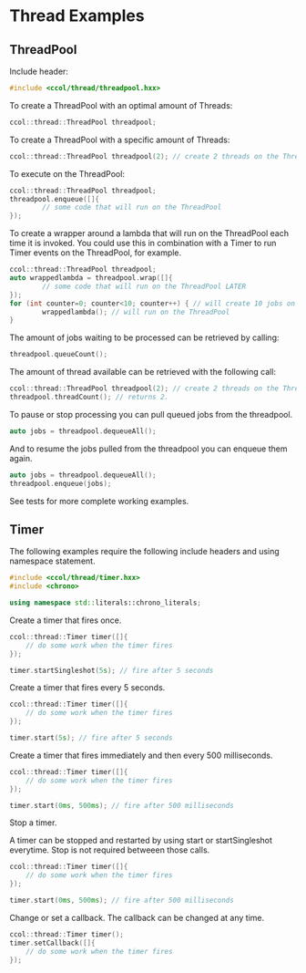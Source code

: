 # Thread Examples

## ThreadPool

Include header:

~~~~~~~~~~~~~~~~~~~~~~~~~~~~~~~~~~~~~cpp
#include <ccol/thread/threadpool.hxx>
~~~~~~~~~~~~~~~~~~~~~~~~~~~~~~~~~~~~~

To create a ThreadPool with an optimal amount of Threads:

~~~~~~~~~~~~~~~~~~~~~~~~~~~~~~~~~~~~cpp
ccol::thread::ThreadPool threadpool;
~~~~~~~~~~~~~~~~~~~~~~~~~~~~~~~~~~~~

To create a ThreadPool with a specific amount of Threads:

~~~~~~~~~~~~~~~~~~~~~~~~~~~~~~~~~~~~~~~~~~~~~~~~~~~~~~~~~~~~~~~~~~~~~~~~~~~~~cpp
ccol::thread::ThreadPool threadpool(2); // create 2 threads on the ThreadPool
~~~~~~~~~~~~~~~~~~~~~~~~~~~~~~~~~~~~~~~~~~~~~~~~~~~~~~~~~~~~~~~~~~~~~~~~~~~~~

To execute on the ThreadPool:

~~~~~~~~~~~~~~~~~~~~~~~~~~~~~~~~~~~~~~~~~~~~~~~~cpp
ccol::thread::ThreadPool threadpool;
threadpool.enqueue([]{
        // some code that will run on the ThreadPool
});
~~~~~~~~~~~~~~~~~~~~~~~~~~~~~~~~~~~~~~~~~~~~~~~~

To create a wrapper around a lambda that will run on the ThreadPool each time it is invoked.
You could use this in combination with a Timer to run Timer events on the ThreadPool, for example.

~~~~~~~~~~~~~~~~~~~~~~~~~~~~~~~~~~~~~~~~~~~~~~~~~~~~~~~~~~~~~~~~~~~~~~~~~~~~~~~~~~~~~cpp
ccol::thread::ThreadPool threadpool;
auto wrappedlambda = threadpool.wrap([]{
        // some code that will run on the ThreadPool LATER
});
for (int counter=0; counter<10; counter++) { // will create 10 jobs on the ThreadPool
        wrappedlambda(); // will run on the ThreadPool
}
~~~~~~~~~~~~~~~~~~~~~~~~~~~~~~~~~~~~~~~~~~~~~~~~~~~~~~~~~~~~~~~~~~~~~~~~~~~~~~~~~~~~~

The amount of jobs waiting to be processed can be retrieved by calling:

~~~~~~~~~~~~~~~~~~~~~~~~cpp
threadpool.queueCount();
~~~~~~~~~~~~~~~~~~~~~~~~

The amount of thread available can be retrieved with the following call:

~~~~~~~~~~~~~~~~~~~~~~~~~~~~~~~~~~~~~~~~~~~~~~~~~~~~~~~~~~~~~~~~~~~~~~~~~~~~~cpp
ccol::thread::ThreadPool threadpool(2); // create 2 threads on the ThreadPool
threadpool.threadCount(); // returns 2.
~~~~~~~~~~~~~~~~~~~~~~~~~~~~~~~~~~~~~~~~~~~~~~~~~~~~~~~~~~~~~~~~~~~~~~~~~~~~~

To pause or stop processing you can pull queued jobs from the threadpool.

~~~~~~~~~~~~~~~~~~~~~~~~~~~~~~~~~cpp
auto jobs = threadpool.dequeueAll();
~~~~~~~~~~~~~~~~~~~~~~~~~~~~~~~~~

And to resume the jobs pulled from the threadpool you can enqueue them again.

~~~~~~~~~~~~~~~~~~~~~~~~~~~~~~~~~cpp
auto jobs = threadpool.dequeueAll();
threadpool.enqueue(jobs);
~~~~~~~~~~~~~~~~~~~~~~~~~~~~~~~~~

See tests for more complete working examples.

## Timer

The following examples require the following include headers and using namespace statement.

~~~~~~~~~~~~~~~~~~~~~~~~~~~~~~~~~~~~~~~~~~~~~~~cpp
#include <ccol/thread/timer.hxx>
#include <chrono>

using namespace std::literals::chrono_literals;
~~~~~~~~~~~~~~~~~~~~~~~~~~~~~~~~~~~~~~~~~~~~~~~

Create a timer that fires once.

~~~~~~~~~~~~~~~~~~~~~~~~~~~~~~~~~~~~~~~~~~~~~~~~~~cpp
ccol::thread::Timer timer([]{
    // do some work when the timer fires
});

timer.startSingleshot(5s); // fire after 5 seconds
~~~~~~~~~~~~~~~~~~~~~~~~~~~~~~~~~~~~~~~~~~~~~~~~~~

Create a timer that fires every 5 seconds.

~~~~~~~~~~~~~~~~~~~~~~~~~~~~~~~~~~~~~~~~~~~~~~~~~~cpp
ccol::thread::Timer timer([]{
    // do some work when the timer fires
});

timer.start(5s); // fire after 5 seconds
~~~~~~~~~~~~~~~~~~~~~~~~~~~~~~~~~~~~~~~~~~~~~~~~~~

Create a timer that fires immediately and then every 500 milliseconds.

~~~~~~~~~~~~~~~~~~~~~~~~~~~~~~~~~~~~~~~~~~~~~~~~~~~~~~~cpp
ccol::thread::Timer timer([]{
    // do some work when the timer fires
});

timer.start(0ms, 500ms); // fire after 500 milliseconds
~~~~~~~~~~~~~~~~~~~~~~~~~~~~~~~~~~~~~~~~~~~~~~~~~~~~~~~

Stop a timer.

A timer can be stopped and restarted by using start or startSingleshot everytime. Stop is not required betweeen those calls.

~~~~~~~~~~~~~~~~~~~~~~~~~~~~~~~~~~~~~~~~~~~~~~~~~~~~~~~cpp
ccol::thread::Timer timer([]{
    // do some work when the timer fires
});

timer.start(0ms, 500ms); // fire after 500 milliseconds
~~~~~~~~~~~~~~~~~~~~~~~~~~~~~~~~~~~~~~~~~~~~~~~~~~~~~~~

Change or set a callback. The callback can be changed at any time.

~~~~~~~~~~~~~~~~~~~~~~~~~~~~~~~~~~~~~~~~~~~~~~~~~~~~~~~cpp
ccol::thread::Timer timer();
timer.setCallback([]{
    // do some work when the timer fires
});
~~~~~~~~~~~~~~~~~~~~~~~~~~~~~~~~~~~~~~~~~~~~~~~~~~~~~~~
